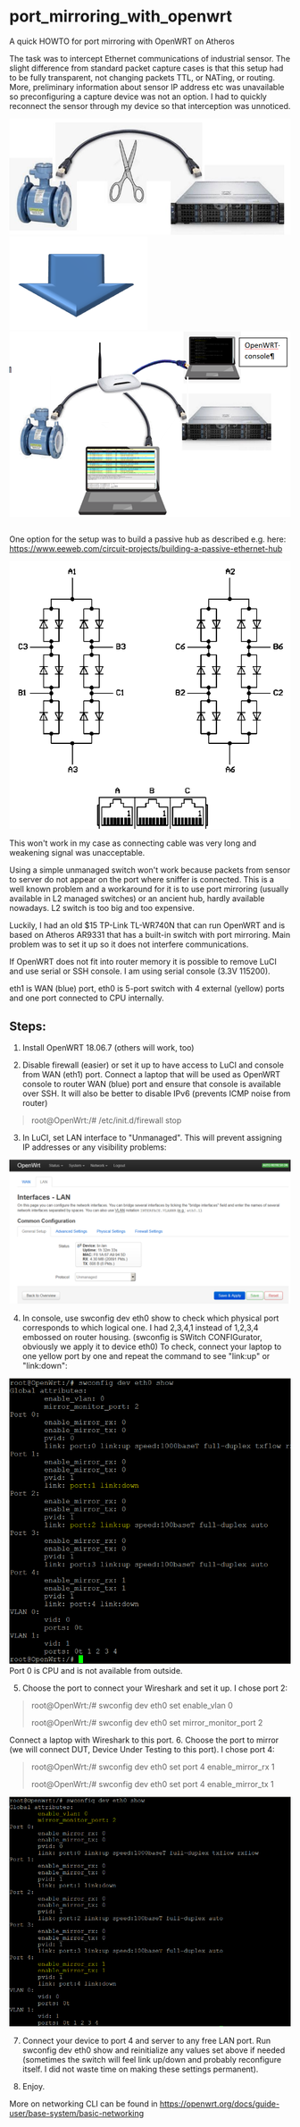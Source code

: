 # port_mirroring_with_openwrt
A quick HOWTO for port mirroring with OpenWRT on Atheros

The task was to intercept Ethernet communications of industrial sensor. The slight difference from standard packet capture cases is that this setup had to be fully transparent, not changing packets TTL, or NATing, or routing. More, preliminary information about sensor IP address etc was unavailable so preconfiguring a capture device was not an option. I had to quickly reconnect the sensor through my device so that interception was unnoticed.

<table>
  <tr><img src="https://github.com/dkorobkov/port_mirroring_with_openwrt/blob/master/0.jpg">
<tr><img src="https://github.com/dkorobkov/port_mirroring_with_openwrt/blob/master/01.png">
<tr><img src="https://github.com/dkorobkov/port_mirroring_with_openwrt/blob/master/1.png">
</table>

One option for the setup was to build a passive hub as described e.g. here: https://www.eeweb.com/circuit-projects/building-a-passive-ethernet-hub

<img src="https://github.com/dkorobkov/port_mirroring_with_openwrt/blob/master/2.gif">

This won't work in my case as connecting cable was very long and weakening signal was unacceptable.

Using a simple unmanaged switch won't work because packets from sensor to server do not appear on the port where sniffer is connected. This is a well known problem and a workaround for it is to use port mirroring (usually available in L2 managed switches) or an ancient hub, hardly available nowadays. L2 switch is too big and too expensive.

Luckily, I had an old $15 TP-Link TL-WR740N that can run OpenWRT and is based on Atheros AR9331 that has a built-in switch with port mirroring. Main problem was to set it up so it does not interfere communications.

If OpenWRT does not fit into router memory it is possible to remove LuCI and use serial or SSH console. I am using 
serial console (3.3V 115200). 

eth1 is WAN (blue) port, eth0 is 5-port switch with 4 external (yellow) ports and one port connected to CPU internally.

## Steps:

1. Install OpenWRT 18.06.7 (others will work, too)

2. Disable firewall (easier) or set it up to have access to LuCI and console from WAN (eth1) port. Connect a laptop that will be used as OpenWRT console to router WAN (blue) port and ensure that console is available over SSH. It will also be better to disable IPv6 (prevents ICMP noise from router)

>root@OpenWrt:/# /etc/init.d/firewall stop

3. In LuCI, set LAN interface to "Unmanaged". This will prevent assigning IP addresses or any visibility problems:
<img src="https://github.com/dkorobkov/port_mirroring_with_openwrt/blob/master/3.png">

4. In console, use swconfig dev eth0 show to check which physical port corresponds to which logical one. I had 2,3,4,1 instead of 1,2,3,4 embossed on router housing. (swconfig is SWitch CONFIGurator, obviously we apply it to device eth0) To check, connect your laptop to one yellow port by one and repeat the command to see "link:up" or "link:down":
<img src="https://github.com/dkorobkov/port_mirroring_with_openwrt/blob/master/4.png">
Port 0 is CPU and is not available from outside.

5. Choose the port to connect your Wireshark and set it up. I chose port 2:

>root@OpenWrt:/# swconfig dev eth0 set enable_vlan 0
>
>root@OpenWrt:/# swconfig dev eth0 set mirror_monitor_port 2

Connect a laptop with Wireshark to this port.
6. Choose the port to mirror (we will connect DUT, Device Under Testing to this port). I chose port 4:

>root@OpenWrt:/# swconfig dev eth0 set port 4 enable_mirror_rx 1
>
>root@OpenWrt:/# swconfig dev eth0 set port 4 enable_mirror_tx 1

<img src="https://github.com/dkorobkov/port_mirroring_with_openwrt/blob/master/5.png">

7. Connect your device to port 4 and server to any free LAN port. Run  swconfig dev eth0 show and reinitialize any values set above if needed (sometimes the switch will feel link up/down and probably reconfigure itself. I did not waste time on making these settings permanent).

8. Enjoy.

More on networking CLI can be found in https://openwrt.org/docs/guide-user/base-system/basic-networking

